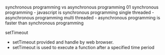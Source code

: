 synchronous programming vs asynchronous programming
01 synchronous programming - javascript is synchronous programming single threaded - asynchronous programming multi threaded - asynchronous programming is faster than synchronous programming


setTimeout
- setTimeout provided and handle by web browser.
- setTimeout is used to execute a function after a specified time period
